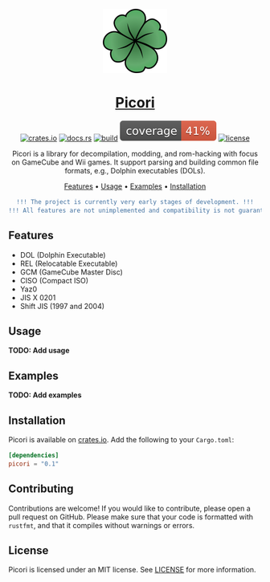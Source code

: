 <p align="center">
  <a href="https://github.com/Julgodis/picori/">
    <picture>
      <img src="assets/images/picori_logo_512.png" height="128">
    </picture>
    <h1 align="center">
      Picori
    </h1>
  </a>
</p>

<div align="center">

[![crates.io](https://img.shields.io/crates/v/picori)](https://crates.io/crates/picori)
[![docs.rs](https://docs.rs/picori/badge.svg)](https://docs.rs/picori/)
[![build](https://github.com/Julgodis/picori/actions/workflows/build_and_test.yml/badge.svg?branch=master)](https://github.com/Julgodis/picori/actions/workflows/build_and_test.yml)
[![coverage](/../coverage/coverage/badges/flat.svg)](https://julgodis.github.io/picori/coverage/)
[![license](https://img.shields.io/crates/l/picori)](https://github.com/Julgodis/picori/LICENSE)

Picori is a library for decompilation, modding, and rom-hacking with focus on GameCube and Wii games. It support parsing and building common file formats, e.g., Dolphin executables (DOLs). 

[Features](#features) •
[Usage](#usage) •
[Examples](#examples) •
[Installation](#installation)

```diff
!!! The project is currently very early stages of development. !!!
!!! All features are not unimplemented and compatibility is not guaranteed. !!!
```

</div>

## Features

-   DOL (Dolphin Executable)
-   REL (Relocatable Executable)
-   GCM (GameCube Master Disc)
-   CISO (Compact ISO)
-   Yaz0
-   JIS X 0201
-   Shift JIS (1997 and 2004)

## Usage

**TODO: Add usage**

## Examples

**TODO: Add examples**

## Installation

Picori is available on [crates.io](https://crates.io/crates/picori). Add the following to your `Cargo.toml`:

```toml
[dependencies]
picori = "0.1"
```

## Contributing

Contributions are welcome! If you would like to contribute, please open a pull
request on GitHub. Please make sure that your code is formatted with `rustfmt`,
and that it compiles without warnings or errors.

## License

Picori is licensed under an MIT license. See [LICENSE](LICENSE) for more information.
